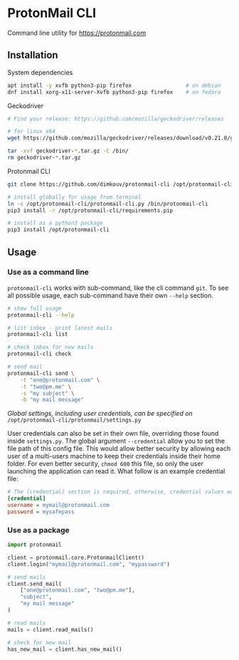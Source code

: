 # ProtonMail CLI
Command line utility for https://protonmail.com

## Installation
System dependencies
```bash
apt install -y xvfb python3-pip firefox                 # on debian
dnf install xorg-x11-server-Xvfb python3-pip firefox    # on fedora
```

Geckodriver
```bash
# Find your release: https://github.com/mozilla/geckodriver/releases

# for linux x64
wget https://github.com/mozilla/geckodriver/releases/download/v0.21.0/geckodriver-v0.21.0-linux64.tar.gz

tar -xvf geckodriver-*.tar.gz -C /bin/
rm geckodriver-*.tar.gz
```

Protonmail CLI
```bash
git clone https://github.com/dimkouv/protonmail-cli /opt/protonmail-cli

# install globally for usage from terminal
ln -s /opt/protonmail-cli/protonmail-cli.py /bin/protonmail-cli
pip3 install -r /opt/protonmail-cli/requirements.pip

# install as a python3 package
pip3 install /opt/protonmail-cli
```

## Usage

### Use as a command line

`protonmail-cli` works with sub-command, like the cli command `git`. To see all possible usage, each sub-command have their own `--help` section.

```bash
# show full usage
protonmail-cli --help

# list inbox - print latest mails
protonmail-cli list

# check inbox for new mails
protonmail-cli check

# send mail
protonmail-cli send \
    -t "one@protonmail.com" \
    -t "two@pm.me" \
    -s "my subject" \
    -b "my mail message"
```

*Global settings, including user credentials, can be specified on* `/opt/protonmail-cli/protonmail/settings.py`

User credentials can also be set in their own file, overriding those found inside `settings.py`. The global argument `--credential` allow you to set the file path of this config file. This would allow better security by allowing each user of a multi-users machine to keep their credentials inside their home folder. For even better security, `chmod 600` this file, so only the user launching the application can read it. What follow is an example credential file:

```ini
# The [credential] section is required, otherwise, credential values won't be parsed.
[credential]
username = mymail@protonmail.com
password = mysafepass
```

### Use as a package

```python
import protonmail

client = protonmail.core.ProtonmailClient()
client.login("mymail@protonmail.com", "mypassword")

# send mails
client.send_mail(
    ["one@protonmail.com", "two@pm.me"],
    "subject",
    "my mail message"
)

# read mails
mails = client.read_mails()

# check for new mail
has_new_mail = client.has_new_mail()
```

